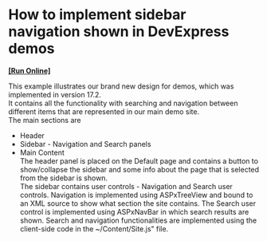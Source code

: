 # How to implement sidebar navigation shown in DevExpress demos
<!-- run online -->
**[[Run Online]](https://codecentral.devexpress.com/t598380/)**
<!-- run online end -->


<p>This example illustrates our brand new design for demos, which was implemented in version 17.2.<br>It contains all the functionality with searching and navigation between different items that are represented in our main demo site.<br>The main sections are

* Header
* Sidebar - Navigation and Search panels
* Main Content<br>The header panel is placed on the Default page and contains a button to show/collapse the sidebar and some info about the page that is selected from the sidebar is shown. <br>The sidebar contains user controls - Navigation and Search user controls. Navigation is implemented using ASPxTreeView and bound to an XML source to show what section the site contains. The Search user control is implemented using ASPxNavBar in which search results are shown. Search and navigation functionalities are implemented using the client-side code in the ~/Content/Site.js" file.</p>

<br/>


